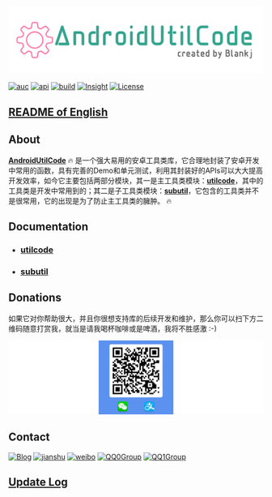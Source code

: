 ![logo][logo]

[![auc][aucsvg]][auc] [![api][apisvg]][api] [![build][buildsvg]][build] [![Insight][insightsvg]][insight] [![License][licensesvg]][license]

## [README of English][readme]

## About

**[AndroidUtilCode][readme]** :fire: 是一个强大易用的安卓工具类库，它合理地封装了安卓开发中常用的函数，具有完善的Demo和单元测试，利用其封装好的APIs可以大大提高开发效率，如今它主要包括两部分模块，其一是主工具类模块：**[utilcode][utilcode-cn]**，其中的工具类是开发中常用到的；其二是子工具类模块：**[subutil][subutil-cn]**，它包含的工具类并不是很常用，它的出现是为了防止主工具类的臃肿。 :fire:


## Documentation

* ### [utilcode][utilcode-cn]
* ### [subutil][subutil-cn]


## Donations

如果它对你帮助很大，并且你很想支持库的后续开发和维护，那么你可以扫下方二维码随意打赏我，就当是请我喝杯咖啡或是啤酒，我将不胜感激 :-)

![donate][donate]


## Contact

[![Blog][blogsvg]][blog] [![jianshu][jianshusvg]][jianshu] [![weibo][weibosvg]][weibo] [![QQ0Group][qq0groupsvg]][qq0group] [![QQ1Group][qq1groupsvg]][qq1group]


## [Update Log][update_log.md]



[logo]: https://raw.githubusercontent.com/Blankj/AndroidUtilCode/master/art/logo.png

[aucsvg]: https://img.shields.io/badge/AndroidUtilCode-v1.9.6-brightgreen.svg
[auc]: https://github.com/Blankj/AndroidUtilCode

[apisvg]: https://img.shields.io/badge/API-14+-brightgreen.svg
[api]: https://android-arsenal.com/api?level=14

[buildsvg]: https://travis-ci.org/Blankj/AndroidUtilCode.svg?branch=master
[build]: https://travis-ci.org/Blankj/AndroidUtilCode

[insightsvg]: https://www.insight.io/repoBadge/github.com/Blankj/AndroidUtilCode
[insight]: https://insight.io/github.com/Blankj/AndroidUtilCode

[licensesvg]: https://img.shields.io/badge/License-Apache--2.0-brightgreen.svg
[license]: https://github.com/Blankj/AndroidUtilCode/blob/master/LICENSE

[readme]: https://github.com/Blankj/AndroidUtilCode
[readme-cn]: https://github.com/Blankj/AndroidUtilCode/blob/master/README-CN.md

[utilcode]: https://github.com/Blankj/AndroidUtilCode/blob/master/utilcode/README.md
[utilcode-cn]: https://github.com/Blankj/AndroidUtilCode/blob/master/utilcode/README-CN.md

[subutil]: https://github.com/Blankj/AndroidUtilCode/blob/master/subutil/README.md
[subutil-cn]: https://github.com/Blankj/AndroidUtilCode/blob/master/subutil/README-CN.md

[update_log.md]: https://github.com/Blankj/AndroidUtilCode/blob/master/update_log.md

[donate]: https://raw.githubusercontent.com/Blankj/AndroidUtilCode/master/art/donate.png

[blogsvg]: https://img.shields.io/badge/Blog-@Blankj-34a48e.svg
[blog]: http://blankj.com

[jianshusvg]: https://img.shields.io/badge/简书-@Blankj-34a48e.svg
[jianshu]: http://www.jianshu.com/u/46702d5c6978

[weibosvg]: https://img.shields.io/badge/weibo-@__Blankj-34a48e.svg
[weibo]: http://weibo.com/3076228982

[qq0groupsvg]: https://img.shields.io/badge/QQ0群(满)-74721490-ff73a3.svg
[qq0group]: https://shang.qq.com/wpa/qunwpa?idkey=62baf2c3ec6b0863155b0c7a10c71bba2608cb0b6532fc18515835e54c69bdd3

[qq1groupsvg]: https://img.shields.io/badge/QQ1群-25206533-ff73a3.svg
[qq1group]: https://shang.qq.com/wpa/qunwpa?idkey=d906789f84484465e2736f7b524366b4c23afeda38733d5c7b10fc3f6e406e9b
